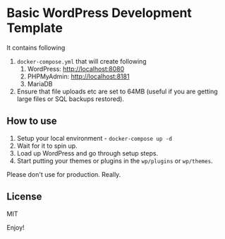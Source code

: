 # Basic WordPress Development Template #

It contains following

1. `docker-compose.yml` that will create following
   1. WordPress: [http://localhost:8080](http://localhost:8080)
   2. PHPMyAdmin: [http://localhost:8181](http://localhost:8181)
   3. MariaDB
2. Ensure that file uploads etc are set to 64MB (useful if you are getting large files or SQL backups restored).

## How to use ##

1. Setup your local environment - `docker-compose up -d`
2. Wait for it to spin up.
3. Load up WordPress and go through setup steps.
4. Start putting your themes or plugins in the `wp/plugins` or `wp/themes`.

Please don't use for production. Really.

## License ##

MIT

Enjoy!
